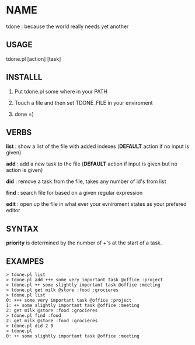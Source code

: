 # NAME 

  tdone : because the world really needs yet another 

## USAGE

  tdone.pl [action] [task]

## INSTALLL

1. Put tdone.pl some where in your PATH

2. Touch a file and then set TDONE_FILE in your enviroment

3. done =)

## VERBS

**list** : show a list of the file with added indexes (**DEFAULT** action if no input is given)

**add**  : add a new task to the file (**DEFAULT** action if input is given but no action is given)

**did**  : remove a task from the file, takes any number of id's from list

**find** : search file for based on a given regular expression

**edit** : open up the file in what ever your evniroment states as your prefered editor

## SYNTAX

**priority** is determined by the number of +'s at the start of a task.

## EXAMPES

    > tdone.pl list
    > tdone.pl add +++ some very important task @office :project
    > tdone.pl ++ some slightly important task @office :meeting
    > tdone.pl get milk @store :food :grocieres 
    > tdone.pl list
    0: +++ some very important task @office :project
    1: ++ some slightly important task @office :meeting
    2: get milk @store :food :grocieres
    > tdone.pl find :food
    2: get milk @store :food :grocieres
    > tdone.pl did 2 0
    > tdone.pl
    0: ++ some slightly important task @office :meeting

  
